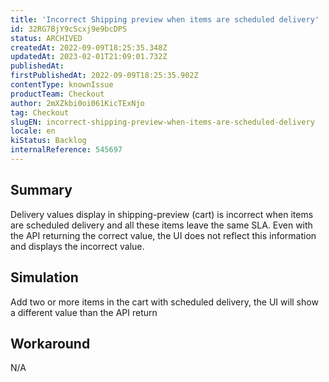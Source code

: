 ```yaml
---
title: 'Incorrect Shipping preview when items are scheduled delivery'
id: 32RG7BjY9cScxj9e9bcDPS
status: ARCHIVED
createdAt: 2022-09-09T18:25:35.348Z
updatedAt: 2023-02-01T21:09:01.732Z
publishedAt: 
firstPublishedAt: 2022-09-09T18:25:35.902Z
contentType: knownIssue
productTeam: Checkout
author: 2mXZkbi0oi061KicTExNjo
tag: Checkout
slugEN: incorrect-shipping-preview-when-items-are-scheduled-delivery
locale: en
kiStatus: Backlog
internalReference: 545697
---
```


## Summary


Delivery values display in shipping-preview (cart) is incorrect when items are scheduled delivery and all these items leave the same SLA. Even with the API returning the correct value, the UI does not reflect this information and displays the incorrect value.



## Simulation


Add two or more items in the cart with scheduled delivery, the UI will show a different value than the API return



## Workaround


N/A

